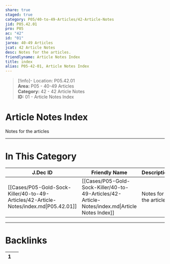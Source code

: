 ```yaml
---  
share: true  
staged: true  
category: P05/40-to-49-Articles/42-Article-Notes  
jid: P05.42.01  
pro: P05  
ac: "42"  
id: "01"  
jarea: 40-49 Articles  
jcat: 42 Article Notes  
desc: Notes for the articles.  
friendlyname: Article Notes Index  
title: index  
alias: P05-42-01, Article Notes Index  
---  
```

  
>[!info]- Location: P05.42.01  
>**Area:** P05 - 40-49 Articles  
>**Category:** 42 - 42 Article Notes  
>**ID:** 01 - Article Notes Index  
  
# Article Notes Index  
  
Notes for the articles  
   
  
  
---  
# In This Category  
  
| J.Dec ID                                                                              | Friendly Name                                                                                   | Description             |  
| ------------------------------------------------------------------------------------- | ----------------------------------------------------------------------------------------------- | ----------------------- |  
| [[Cases/P05-Gold-Sock-Killer/40-to-49-Articles/42-Article-Notes/index.md\|P05.42.01]] | [[Cases/P05-Gold-Sock-Killer/40-to-49-Articles/42-Article-Notes/index.md\|Article Notes Index]] | Notes for the articles. |  
  
  
---  
# Backlinks  
<div><table class="dataview table-view-table"><thead class="table-view-thead"><tr class="table-view-tr-header"><th class="table-view-th"><span></span><span class="dataview small-text">1</span></th><th class="table-view-th"><span></span></th></tr></thead><tbody class="table-view-tbody"></tbody></table></div>